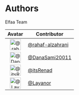 # Authors
<p>Elfaa Team</p>

Avatar|Contributor|
:-:|---|
<img class='float-left rounded-1' src='https://avatars.githubusercontent.com/u/76920332?v=4' width='36' height='36' alt='@rahaf-alzahrani'>|[@rahaf-alzahrani](https://github.com/rahaf-alzahrani)
<img class='float-left rounded-1' src='https://avatars.githubusercontent.com/u/?v=4' width='36' height='36' alt='@DanaSami20011'>|[@DanaSami20011](https://github.com/DanaSami20011)
<img class='float-left rounded-1' src='https://avatars.githubusercontent.com/u/?v=4' width='36' height='36' alt='@itsRenad'>|[@itsRenad](https://github.com/itsRenad)
<img class='float-left rounded-1' src='https://avatars.githubusercontent.com/u/?v=4' width='36' height='36' alt='@Layanor'>|[@Layanor](https://github.com/Layanor)
